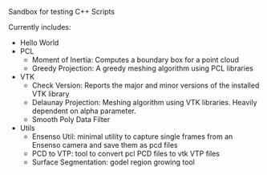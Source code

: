 Sandbox for testing C++ Scripts

Currently includes:
  - Hello World
  - PCL
  	+ Moment of Inertia: Computes a boundary box for a point cloud
  	+ Greedy Projection: A greedy meshing algorithm using PCL libraries
  - VTK
  	+ Check Version: Reports the major and minor versions of the installed VTK library
  	+ Delaunay Projection: Meshing algorithm using VTK libraries. Heavily dependent on alpha parameter.
    + Smooth Poly Data Filter
  - Utils
  	+ Ensenso Util: minimal utility to capture single frames from an Ensenso camera and save them as pcd files
  	+ PCD to VTP: tool to convert pcl PCD files to vtk VTP files
  	+ Surface Segmentation: godel region growing tool
 